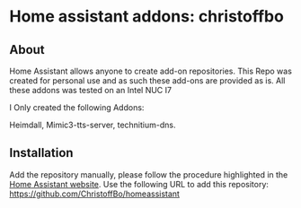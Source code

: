 # Home assistant addons: christoffbo


## About

Home Assistant allows anyone to create add-on repositories.
This Repo was created for personal use and as such these add-ons are provided as is.
All these addons was tested on an Intel NUC I7

I Only created the following Addons:

Heimdall,
Mimic3-tts-server,
technitium-dns.


## Installation


Add the repository manually, please follow the procedure highlighted in the [Home Assistant website](https://home-assistant.io/hassio/installing_third_party_addons). Use the following URL to add this repository: https://github.com/ChristoffBo/homeassistant

